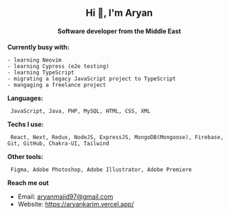 <h2 align="center">Hi 👋, I'm Aryan </h2>
<h4 align="center">Software developer from the Middle East</h4>

**Currently busy with:**
```
- learning Neovim
- learning Cypress (e2e testing)
- learning TypeScript
- migrating a legacy JavaScript project to TypeScript
- mangaging a freelance project
```

**Languages:**

```
 JavaScript, Java, PHP, MySQL, HTML, CSS, XML
```
**Techs I use:**
```
 React, Next, Redux, NodeJS, ExpressJS, MongoDB(Mongoose), Firebase, Git, GitHub, Chakra-UI, Tailwind
```
**Other tools:**
```
 Figma, Adobe Photoshop, Adobe Illustrator, Adobe Premiere
```

**Reach me out** 

- Email: aryanmajid97@gmail.com
- Website: https://aryankarim.vercel.app/
